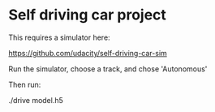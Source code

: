 # Self driving car project

This requires a simulator here:

https://github.com/udacity/self-driving-car-sim

Run the simulator, choose a track, and chose 'Autonomous'

Then run:

./drive model.h5

